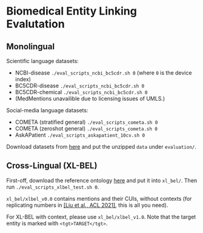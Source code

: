 # Biomedical Entity Linking Evalutation

## Monolingual

Scientific language datasets:
- NCBI-disease `./eval_scripts_ncbi_bc5cdr.sh 0` (where `0` is the device index)
- BC5CDR-disease `./eval_scripts_ncbi_bc5cdr.sh 0`
- BC5CDR-chemical `./eval_scripts_ncbi_bc5cdr.sh 0`
- (MedMentions unavailible due to licensing issues of UMLS.)

Social-media language datasets:
- COMETA (stratified general) `./eval_scripts_cometa.sh 0`
- COMETA (zeroshot general) `./eval_scripts_cometa.sh 0`
- AskAPatient `./eval_scripts_askapatient_10cv.sh 0`

Download datasets from [here](https://www.dropbox.com/s/s33fxxg23ev59ic/mel-test-data.tar.gz?dl=0) and put the unzipped `data` under `evaluation/`.

## Cross-Lingual (XL-BEL)

First-off, download the reference ontology [here](https://www.dropbox.com/s/ngzmb14xx94y3b9/umls_onto_all_lang_cased_wikimed_only_399931.txt?dl=0) and put it into `xl_bel/`. Then run `./eval_scripts_xlbel_test.sh 0`.

`xl_bel/xlbel_v0.0` contains mentions and their CUIs, without contexts (for replicating numbers in [\[Liu et al., ACL 2021\]](http://fangyuliu.me/media/pdfs/xlbel_acl2021_preprint.pdf), this is all you need). 


For XL-BEL with context, please use `xl_bel/xlbel_v1.0`. Note that the target entity is marked with `<tgt>TARGET</tgt>`. 
